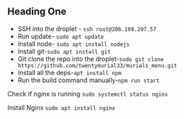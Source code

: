 ## Heading One
- SSH into the droplet - `ssh root@206.189.207.57`
- Run update- `sudo apt update`
- Install node- `sudo apt install nodejs`
- Install git-`sudo apt install git`
- Git clone the repo into the droplet-`sudo git clone https://github.com/twentymurial33/murials_menu.git`
- Install all the deps-`apt install npm`
- Run the build command manually-`npm run start`

Check if nginx is running `sudo systemctl status nginx`

Install Nginx `sudo apt install nginx`




